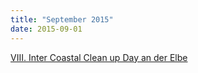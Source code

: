 ```yaml
---
title: "September 2015"
date: 2015-09-01
---
```


[VIII. Inter Coastal Clean up Day an der Elbe](https://www.deepwave.org/deepwave-elbe-strandmuellsammeltag-19-9-2015/)
